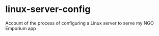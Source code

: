 # linux-server-config
Account of the process of configuring a Linux server to serve my NGO Emporium app
